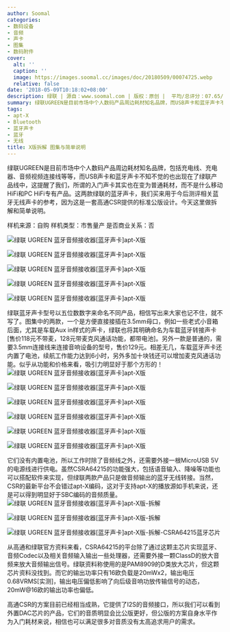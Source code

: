 ```yaml
---
author: Soomal
categories:
- 数码设备
- 音频
- 声卡
- 图集
- 数码附件
cover:
  alt: ''
  caption: ''
  image: https://images.soomal.cc/images/doc/20180509/00074725.webp
  relative: false
date: '2018-05-09T10:18:02+08:00'
description: 绿联 | 源自：www.soomal.com | 版权：原创 |  平均/总评分：07.65/130
summary: 绿联UGREEN是目前市场中个人数码产品周边耗材知名品牌，而USB声卡和蓝牙声卡不知不觉的也出现在了绿联产品线中。购买和拆解绿联的蓝牙声卡，便于我们今后对比相关产品和了解高通CSR的公版设计……
tags:
- apt-X
- Bluetooth
- 蓝牙声卡
- 蓝牙
- 无线
title: X版拆解 图集与简单说明
---
```


绿联UGREEN是目前市场中个人数码产品周边耗材知名品牌，包括充电线、充电器、音频视频连接线等等，而USB声卡和蓝牙声卡不知不觉的也出现在了绿联产品线中，这提醒了我们，所谓的入门声卡其实也在变为普通耗材，而不是什么移动HiFi和PC HiFi专有产品。这两款绿联的蓝牙声卡，我们买来用于今后测评相关蓝牙无线声卡的参考，因为这是一套高通CSR提供的标准公版设计。今天这里做拆解和简单说明。

样机来源：自购
样机类型：市售量产
是否商业关系：否

![绿联 UGREEN 蓝牙音频接收器[蓝牙声卡]apt-X版](https://images.soomal.cc/images/doc/20180509/00074711.webp)




![绿联 UGREEN 蓝牙音频接收器[蓝牙声卡]apt-X版](https://images.soomal.cc/images/doc/20180509/00074712.webp)




![绿联 UGREEN 蓝牙音频接收器[蓝牙声卡]apt-X版](https://images.soomal.cc/images/doc/20180509/00074713.webp)




![绿联 UGREEN 蓝牙音频接收器[蓝牙声卡]apt-X版](https://images.soomal.cc/images/doc/20180509/00074714.webp)




![绿联 UGREEN 蓝牙音频接收器[蓝牙声卡]apt-X版](https://images.soomal.cc/images/doc/20180509/00074715.webp)




绿联蓝牙声卡型号以五位数数字来命名不同产品，相信写出来大家也记不住，就不写了。图集中的两款，一个是方便直接接插在3.5mm母口，例如一些老式小音箱后面，尤其是车载Aux in样式的声卡，绿联也将其明确命名为车载蓝牙转接声卡[售价118元不带麦，128元带麦克风通话功能，都带电池]。另外一款是普通的，需要3.5mm连接线来连接音响设备的型号，售价129元。相差无几，车载蓝牙声卡还内置了电池，续航工作能力达到6小时，另外多加十块钱还可以增加麦克风通话功能。似乎从功能和价格来看，吸引力明显好于那个方形的！
![绿联 UGREEN 蓝牙音频接收器[蓝牙声卡]apt-X版](https://images.soomal.cc/images/doc/20180509/00074716.webp)




![绿联 UGREEN 蓝牙音频接收器[蓝牙声卡]apt-X版](https://images.soomal.cc/images/doc/20180509/00074717.webp)




![绿联 UGREEN 蓝牙音频接收器[蓝牙声卡]apt-X版](https://images.soomal.cc/images/doc/20180509/00074718.webp)




![绿联 UGREEN 蓝牙音频接收器[蓝牙声卡]apt-X版](https://images.soomal.cc/images/doc/20180509/00074719.webp)




![绿联 UGREEN 蓝牙音频接收器[蓝牙声卡]apt-X版](https://images.soomal.cc/images/doc/20180509/00074720.webp)




![绿联 UGREEN 蓝牙音频接收器[蓝牙声卡]apt-X版](https://images.soomal.cc/images/doc/20180509/00074721.webp)




它们没有内置电池，所以工作时除了音频线之外，还需要外接一根MicroUSB 5V的电源线进行供电。虽然CSRA64215的功能强大，包括语音输入、降噪等功能也可以搭配软件来实现，但绿联两款产品只是做音频输出的蓝牙无线转接。当然，CSR的最新平台不会错过apt-X编码，这对于支持apt-X的播放源如手机来说，还是可以得到明显好于SBC编码的音频质量。
![绿联 UGREEN 蓝牙音频接收器[蓝牙声卡]apt-X版-拆解](https://images.soomal.cc/images/doc/20180509/00074722.webp)




![绿联 UGREEN 蓝牙音频接收器[蓝牙声卡]apt-X版-拆解](https://images.soomal.cc/images/doc/20180509/00074723.webp)




![绿联 UGREEN 蓝牙音频接收器[蓝牙声卡]apt-X版-拆解-CSRA64215蓝牙芯片](https://images.soomal.cc/images/doc/20180509/00074724.webp)




从高通和绿联官方资料来看，CSRA64215的平台除了通过这颗主芯片实现蓝牙、音频Codec以及相关音频输入输出一些处理器，还需要外接一颗ClassD的放大音频来放大音频输出信号。绿联资料称使用的是PAM8909的D类放大芯片，但这颗芯片资料没找到。而它的输出功率只有16欧负载是20mWx2，输出电压0.68VRMS[实测]，输出电压偏低影响了向后级音响功放传输信号的动态，20mW@16欧的输出功率也偏低。

高通CSR的方案目前已经相当成熟，它提供了I2S的音频接口，所以我们可以看到外置DAC芯片的产品，它们的音质明显会比公版更好，但公版的方案自身水平作为入门耗材来说，相信也可以满足很多对音质没有太高追求用户的需求。